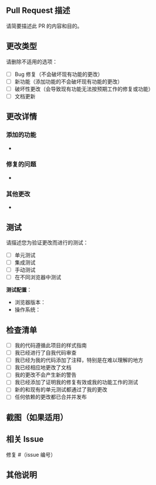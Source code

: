 ## Pull Request 描述

请简要描述此 PR 的内容和目的。

## 更改类型

请删除不适用的选项：

- [ ] Bug 修复（不会破坏现有功能的更改）
- [ ] 新功能（添加功能的不会破坏现有功能的更改）
- [ ] 破坏性更改（会导致现有功能无法按预期工作的修复或功能）
- [ ] 文档更新

## 更改详情

### 添加的功能
- 

### 修复的问题
- 

### 其他更改
- 

## 测试

请描述您为验证更改而进行的测试：

- [ ] 单元测试
- [ ] 集成测试
- [ ] 手动测试
- [ ] 在不同浏览器中测试

**测试配置**：
* 浏览器版本：
* 操作系统：

## 检查清单

- [ ] 我的代码遵循此项目的样式指南
- [ ] 我已经进行了自我代码审查
- [ ] 我已经为我的代码添加了注释，特别是在难以理解的地方
- [ ] 我已经相应地更改了文档
- [ ] 我的更改不会产生新的警告
- [ ] 我已经添加了证明我的修复有效或我的功能工作的测试
- [ ] 新的和现有的单元测试都通过了我的更改
- [ ] 任何依赖的更改都已合并并发布

## 截图（如果适用）

## 相关 Issue

修复 #（issue 编号）

## 其他说明
